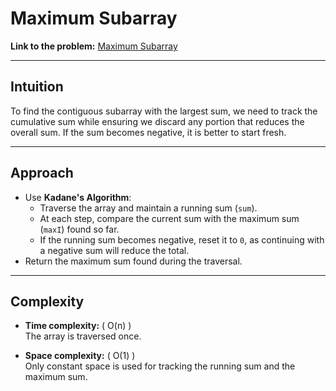 # Maximum Subarray

**Link to the problem:** [Maximum Subarray](https://leetcode.com/problems/maximum-subarray/description/)

---

## Intuition
To find the contiguous subarray with the largest sum, we need to track the cumulative sum while ensuring we discard any portion that reduces the overall sum. If the sum becomes negative, it is better to start fresh.

---

## Approach
- Use **Kadane's Algorithm**:
  - Traverse the array and maintain a running sum (`sum`).
  - At each step, compare the current sum with the maximum sum (`maxI`) found so far.
  - If the running sum becomes negative, reset it to `0`, as continuing with a negative sum will reduce the total.
- Return the maximum sum found during the traversal.

---

## Complexity
- **Time complexity:** \( O(n) \)  
  The array is traversed once.

- **Space complexity:** \( O(1) \)  
  Only constant space is used for tracking the running sum and the maximum sum.
